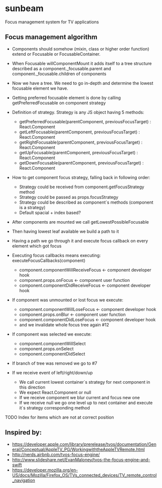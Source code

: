 # sunbeam
Focus management system for TV applications

Focus management algorithm 
---

+ Components should somehow (mixin, class or higher order function) extend or Focusable or FocusableContainer.
+ When Focusable willComponentMount it adds itself to a tree structure described as a component._focusable.parent and component._focusable.children of components
+ Now we have a tree. We need to go in-depth and determine the lowest focusable element we have.
+ Getting preferred focusable element is done by calling getPreferredFocusable on component strategy
+ Definition of strategy. Strategy is any JS object having 5 methods:
  - getPreferredFocusable(parentComponent, previousFocusTarget) : React.Component
  - getLeftFocusable(parentComponent, previousFocusTarget) : React.Component
  - getRightFocusable(parentComponent, previousFocusTarget) : React.Component
  - getUpFocusable(parentComponent, previousFocusTarget) : React.Component
  - getDownFocusable(parentComponent, previousFocusTarget) : React.Component

+ How to get component focus strategy, falling back in following order:
  + Strategy could be received from component.getFocusStrategy method
  + Strategy could be passed as props.focusStrategy
  + Strategy could be described as component`s methods (component is a strategy)
  + Default spacial + index based?

+ After components are mounted we call getLowestPossibleFocusable
+ Then having lowest leaf available we build a path to it
+ Having a path we go through it and execute focus callback on every element which got focus
+ Executing focus callbacks means executing: executeFocusCallbacks(component)
  + component.componentWillReceiveFocus <- component developer hook
  + component.props.onFocus <- component user function
  + component.componentDidReceiveFocus <- component developer hook
+ If component was unmounted or lost focus we execute:
  + component.componentWillLoseFocus <- component developer hook
  + component.props.onBlur <- component user function
  + component.componentDidLoseFocus <- component developer hook
  + and we invalidate whole focus tree again #12
+ If component was selected we execute:
  + component.componentWillSelect
  + component.props.onSelect
  + component.componentDidSelect
+ If branch of tree was removed we go to #7

+ If we receive event of left/right/down/up
  + We call current lowest container`s strategy for next component in this direction
  + We expect React.Component or null
  + If we receive component we blur current and focus new one
  + If we receive null we go one level up to next container and execute it`s strategy corresponding method

TODO Index for items which are not at correct position

Inspired by:
---
- https://developer.apple.com/library/prerelease/tvos/documentation/General/Conceptual/AppleTV_PG/WorkingwiththeAppleTVRemote.html
- http://nerds.airbnb.com/tvos-focus-engine/
- http://www.slideshare.net/EvanMaloney/tvos-the-focus-engine-and-swift
- https://developer.mozilla.org/en-US/docs/Mozilla/Firefox_OS/TVs_connected_devices/TV_remote_control_navigation
